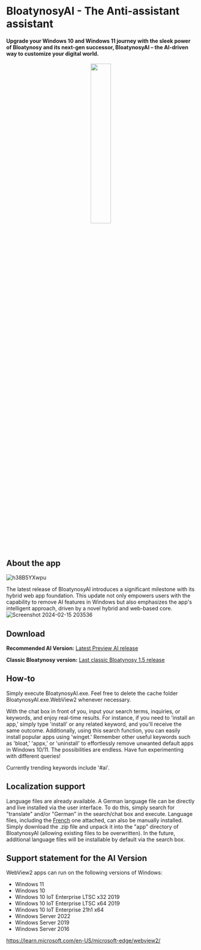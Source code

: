 # BloatynosyAI - The Anti-assistant assistant

#### Upgrade your Windows 10 and Windows 11 journey with the sleek power of Bloatynosy and its next-gen successor, BloatynosyAI – the AI-driven way to customize your digital world.

<p align="center" width="50%">
    <img width="33%" src="https://github.com/builtbybel/BloatynosyAI/assets/57478606/122de929-86cd-4422-9e92-491669c15c3f">
</p>

## About the app
![h38B5YXwpu](https://github.com/builtbybel/BloatynosyAI/assets/57478606/5863102b-2316-432a-9997-0b5be11b9fc4)

The latest release of BloatynosyAI introduces a significant milestone with its hybrid web app foundation. 
This update not only empowers users with the capability to remove AI features in Windows but also emphasizes the app's intelligent approach, driven by a novel hybrid and web-based core.
![Screenshot 2024-02-15 203536](https://github.com/builtbybel/BloatynosyAI/assets/57478606/8a9efbb9-3dd8-4b4a-942a-cd7965f9ee1b)


## Download
**Recommended AI Version:** [Latest Preview AI release](https://github.com/builtbybel/Bloatynosy/releases)

**Classic Bloatynosy version:** [Last classic Bloatynosy 1.5 release](https://github.com/builtbybel/Bloatynosy/releases/tag/1.5.0)

## How-to
Simply execute BloatynosyAI.exe. Feel free to delete the cache folder BloatynosyAI.exe.WebView2 whenever necessary.

With the chat box in front of you, input your search terms, inquiries, or keywords, and enjoy real-time results. For instance, if you need to 'install an app,' simply type 'install' or any related keyword, and you'll receive the same outcome. Additionally, using this search function, you can easily install popular apps using 'winget.' Remember other useful keywords such as 'bloat,' 'appx,' or 'uninstall' to effortlessly remove unwanted default apps in Windows 10/11. The possibilities are endless. Have fun experimenting with different queries! 

Currently trending keywords include '#ai'.

## Localization support
Language files are already available. A German language file can be directly and live installed via the user interface. To do this, simply search for "translate" and/or "German" in the search/chat box and execute. 
Language files, including the [French](https://github.com/orgs/builtbybel/discussions/133#discussioncomment-8456415) one attached, can also be manually installed. Simply download the .zip file and unpack it into the "app" directory of BloatynosyAI (allowing existing files to be overwritten). In the future, additional language files will be installable by default via the search box.

## Support statement for the AI Version
WebView2 apps can run on the following versions of Windows:

- Windows 11
- Windows 10
- Windows 10 IoT Enterprise LTSC x32 2019
- Windows 10 IoT Enterprise LTSC x64 2019
- Windows 10 IoT Enterprise 21h1 x64
- Windows Server 2022
- Windows Server 2019
- Windows Server 2016

https://learn.microsoft.com/en-US/microsoft-edge/webview2/

